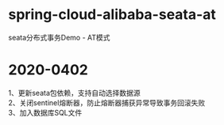 # spring-cloud-alibaba-seata-at
seata分布式事务Demo - AT模式

# 2020-0402
1、更新seata包依赖，支持自动选择数据源
<br>2、关闭sentinel熔断器，防止熔断器捕获异常导致事务回滚失败
<br>3、加入数据库SQL文件
